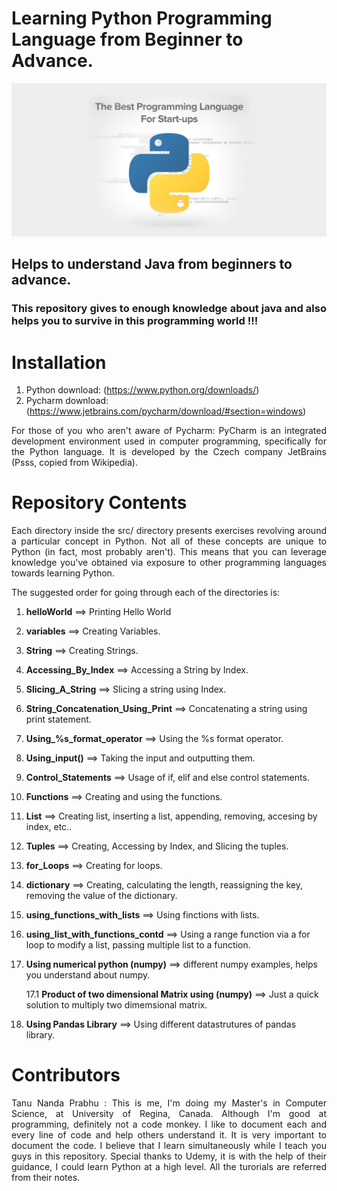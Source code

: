 # Learning Python Programming Language from Beginner to Advance.

<img src="Img/1.jpg" >

<h2> Helps to understand Java from beginners to advance. </h2> 
<h3 align = "justify"> This repository gives to enough knowledge about java and also helps you to survive in this programming world !!! </h3>

# Installation
1. Python download: (https://www.python.org/downloads/)
2. Pycharm download: (https://www.jetbrains.com/pycharm/download/#section=windows)

<p align="justify"> For those of you who aren't aware of Pycharm: PyCharm is an integrated development environment used in computer programming, specifically for the Python language. It is developed by the Czech company JetBrains (Psss, copied from Wikipedia).</p>

# Repository Contents
<p align="justify"> Each directory inside the src/ directory presents exercises revolving around a particular concept in Python. Not all of these concepts are unique to Python (in fact, most probably aren't). This means that you can leverage knowledge you've obtained via exposure to other programming languages towards learning Python.</p>

The suggested order for going through each of the directories is:

1. __helloWorld__ ==> Printing Hello World
2. __variables__ ==> Creating Variables.
3. __String__ ==> Creating Strings.
4. __Accessing_By_Index__ ==> Accessing a String by Index.
5. __Slicing_A_String__ ==> Slicing a string using Index.
6. __String_Concatenation_Using_Print__ ==> Concatenating a string using print statement.
7. <b>Using_%s_format_operator</b> ==> Using the %s format operator.
8. __Using_input()__ ==> Taking the input and outputting them.
9. __Control_Statements__ ==> Usage of if, elif and else control statements.
10. __Functions__ ==> Creating and using the functions.
11. __List__ ==> Creating list, inserting a list, appending, removing, accesing by index, etc..
12. __Tuples__ ==> Creating, Accessing by Index, and Slicing the tuples.
13. __for_Loops__ ==> Creating for loops.
14. __dictionary__ ==> Creating, calculating the length, reassigning the key, removing the value of the dictionary.
15. __using_functions_with_lists__ ==> Using finctions with lists.
16. __using_list_with_functions_contd__ ==> Using a range function via a for loop to modify a list, passing multiple list to a function.
17. __Using numerical python (numpy)__ ==> different numpy examples, helps you understand about numpy.

    17.1 __Product of two dimensional Matrix using (numpy)__ ==> Just a quick solution to multiply two dimemsional matrix.

18. __Using Pandas Library__ ==> Using different datastrutures of pandas library.

# Contributors

<p align="justify"> Tanu Nanda Prabhu : This is me, I'm doing my Master's in Computer Science, at University of Regina, Canada. Although I'm good at programming, definitely not a code monkey. I like to document each and every line of code and help others understand it. It is very important to document the code. I believe that I learn simultaneously while I teach you guys in this repository. Special thanks to Udemy, it is with the help of their guidance, I could learn Python at a high level. All the turorials are referred from their notes.</p>
